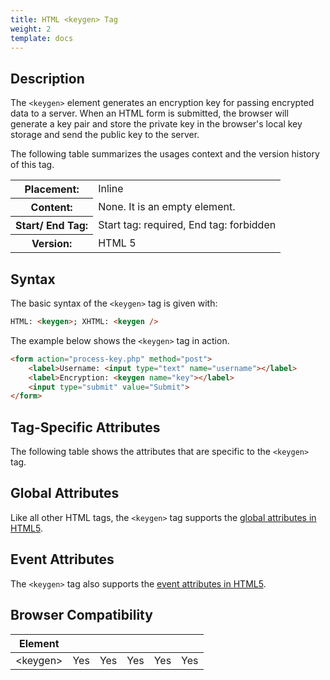 ```yaml
---
title: HTML <keygen> Tag
weight: 2
template: docs
---	
```

## Description

The `<keygen>` element generates an encryption key for passing encrypted data to a server. When an HTML form is submitted, the browser will generate a key pair and store the private key in the browser's local key storage and send the public key to the server.

The following table summarizes the usages context and the version history of this tag.

<table keygen="width:100%">
  <tr>
    <th>Placement:</th>
    <td>Inline</td>
  </tr>
  <tr>
    <th>Content:</th>
    <td>None. It is an empty element.</td>
  </tr>
  <tr>
    <th>Start/ End Tag:</th>
    <td>Start tag: required, End tag: forbidden</td>
  </tr>
    <tr>
    <th>Version:</th>
    <td>HTML 5</td>
  </tr>
</table>	

## Syntax

The basic syntax of the `<keygen>` tag is given with:

```html
HTML: <keygen>; XHTML: <keygen />

```

The example below shows the `<keygen>` tag in action.

```html
<form action="process-key.php" method="post">
    <label>Username: <input type="text" name="username"></label>
    <label>Encryption: <keygen name="key"></label>
    <input type="submit" value="Submit">
</form>                   
```

## Tag-Specific Attributes
The following table shows the attributes that are specific to the `<keygen>` tag.

## Global Attributes

Like all other HTML tags, the `<keygen>` tag supports the [global attributes in HTML5](https://www.tutorialrepublic.com/html-reference/html5-global-attributes.php).

## Event Attributes

The `<keygen>` tag also supports the [event attributes in HTML5](https://www.tutorialrepublic.com/html-reference/html5-event-attributes.php).

## Browser Compatibility
|  Element |<i class="chrome"></i>    | <i class="ie"></i>   | <i class="firefox"></i>   |  <i class="safari"></i>  | <i class="opera"></i>   |
| ------------ | ------------ | ------------ | ------------ | ------------ | ------------ |
| &lt;keygen&gt;  |Yes   |Yes   |Yes   |Yes   |Yes   |
